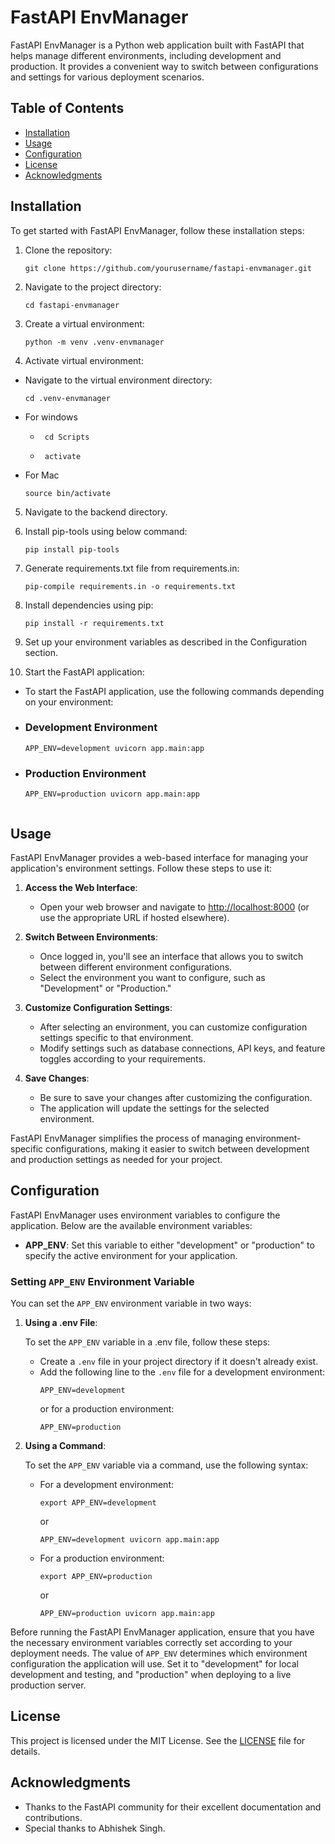 # FastAPI EnvManager

FastAPI EnvManager is a Python web application built with FastAPI that helps manage different environments, including development and production. It provides a convenient way to switch between configurations and settings for various deployment scenarios.


## Table of Contents

- [Installation](#installation)
- [Usage](#usage)
- [Configuration](#configuration)
- [License](#license)
- [Acknowledgments](#acknowledgments)


## Installation

To get started with FastAPI EnvManager, follow these installation steps:

1. Clone the repository:

   ```shell
   git clone https://github.com/yourusername/fastapi-envmanager.git

2. Navigate to the project directory:
    ```shell
   cd fastapi-envmanager

3. Create a virtual environment:
   ```shell
   python -m venv .venv-envmanager

4. Activate virtual environment:
- Navigate to the virtual environment directory:
   ```shell
   cd .venv-envmanager
- For windows
   - ```shell
      cd Scripts
   - ```shell
      activate
- For Mac
   ```shell
   source bin/activate

5. Navigate to the backend directory.

6. Install pip-tools using below command:
    ```shell
   pip install pip-tools

7. Generate requirements.txt file from requirements.in:
    ```shell
   pip-compile requirements.in -o requirements.txt

8. Install dependencies using pip:
    ```shell
   pip install -r requirements.txt

9. Set up your environment variables as described in the Configuration section.

10. Start the FastAPI application:
   - To start the FastAPI application, use the following commands depending on your environment:

   - ### Development Environment
        ```shell
        APP_ENV=development uvicorn app.main:app
   - ### Production Environment
        ```shell
        APP_ENV=production uvicorn app.main:app


## Usage

FastAPI EnvManager provides a web-based interface for managing your application's environment settings. Follow these steps to use it:

1. **Access the Web Interface**:

   - Open your web browser and navigate to [http://localhost:8000](http://localhost:8000) (or use the appropriate URL if hosted elsewhere).

3. **Switch Between Environments**:

   - Once logged in, you'll see an interface that allows you to switch between different environment configurations.
   - Select the environment you want to configure, such as "Development" or "Production."

4. **Customize Configuration Settings**:

   - After selecting an environment, you can customize configuration settings specific to that environment.
   - Modify settings such as database connections, API keys, and feature toggles according to your requirements.

5. **Save Changes**:

   - Be sure to save your changes after customizing the configuration.
   - The application will update the settings for the selected environment.

FastAPI EnvManager simplifies the process of managing environment-specific configurations, making it easier to switch between development and production settings as needed for your project.


## Configuration

FastAPI EnvManager uses environment variables to configure the application. Below are the available environment variables:

- **APP_ENV**: Set this variable to either "development" or "production" to specify the active environment for your application.

### Setting `APP_ENV` Environment Variable

You can set the `APP_ENV` environment variable in two ways:

1. **Using a .env File**:

   To set the `APP_ENV` variable in a .env file, follow these steps:

   - Create a `.env` file in your project directory if it doesn't already exist.
   - Add the following line to the `.env` file for a development environment:
     ```shell
     APP_ENV=development
     ```
     or for a production environment:
     ```shell
     APP_ENV=production
     ```

2. **Using a Command**:

   To set the `APP_ENV` variable via a command, use the following syntax:

   - For a development environment:
     ```shell
     export APP_ENV=development
     ```
     or
     ```shell
     APP_ENV=development uvicorn app.main:app
     ```

   - For a production environment:
     ```shell
     export APP_ENV=production
     ```
     or
     ```shell
     APP_ENV=production uvicorn app.main:app
     ```

Before running the FastAPI EnvManager application, ensure that you have the necessary environment variables correctly set according to your deployment needs. The value of `APP_ENV` determines which environment configuration the application will use. Set it to "development" for local development and testing, and "production" when deploying to a live production server.



## License

This project is licensed under the MIT License. See the [LICENSE](LICENSE) file for details.


## Acknowledgments

- Thanks to the FastAPI community for their excellent documentation and contributions.
- Special thanks to Abhishek Singh.

